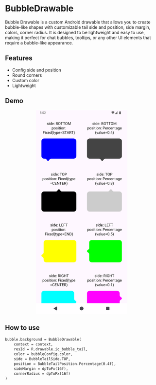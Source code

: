 
# BubbleDrawable

Bubble Drawable is a custom Android drawable that allows you to create bubble-like shapes with customizable tail side and position, side margin, colors, corner radius. It is designed to be lightweight and easy to use, making it perfect for chat bubbles, tooltips, or any other UI elements that require a bubble-like appearance.


## Features

- Config side and position
- Round corners
- Custom color
- Lightweight


## Demo
<p align="center">
  <img src="demo/bubble.png" alt="Bubble" width="300">
</p>


## How to use

```
bubble.background = BubbleDrawable(
    context = context,
    resId = R.drawable.ic_bubble_tail,
    color = bubbleConfig.color,
    side = BubbleTailSide.TOP,
    position = BubbleTailPosition.Percentage(0.4f),
    sideMargin = dpToPx(16f),
    cornerRadius = dpToPx(16f)
)
```
